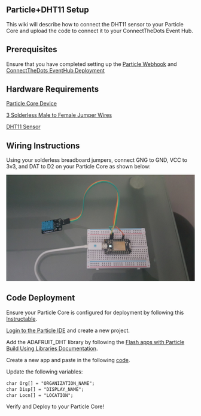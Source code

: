 ## Particle+DHT11 Setup ##
This wiki will describe how to connect the DHT11 sensor to your Particle Core and upload the code to connect it to your ConnectTheDots Event Hub.

## Prerequisites ##
Ensure that you have completed  setting up the [Particle Webhook](https://github.com/MSOpenTech/connectthedots/blob/master/Devices/DirectlyConnectedDevices/ParticleCore/ParticleWebHook/ParticleWebHook-Setup.md) and [ConnectTheDots EventHub Deployment](https://github.com/toolboc/connectthedots/blob/master/Azure/AzurePrep/AzurePrep.md)

## Hardware Requirements ##
[Particle Core Device](https://store.particle.io/?product=particle-core)

[3 Solderless Male to Female Jumper Wires](http://www.amazon.com/YOUCable-Multicolor-Waterproof-Solderless-Breadboard/dp/B00L51YKSG/)

[DHT11 Sensor](http://www.amazon.com/gp/product/B00AF22GDC/ref=oh_aui_detailpage_o00_s00?ie=UTF8&psc=1)

## Wiring Instructions ##
Using your solderless breadboard jumpers, connect GNG to GND, VCC to 3v3, and DAT to D2 on your Particle Core as shown below:

![Particle+DHT11 Wiring Instructions](Particle+DHT11.jpg)

## Code Deployment ##
Ensure your Particle Core is configured for deployment by following this [Instructable](http://www.instructables.com/id/Getting-a-Spark-Core-running-without-using-Sparks-/).

[Login to the Particle IDE](https://build.particle.io/build) and create a new project.

Add the ADAFRUIT_DHT library by following the [Flash apps with Particle Build Using Libraries Documentation](http://docs.particle.io/build/#flash-apps-with-particle-build-using-libraries).

Create a new app and paste in the following [code](https://github.com/MSOpenTech/connectthedots/blob/master/Devices/DirectlyConnectedDevices/ParticleCore/Particle%2BDHT11/Particle%2BDHT11.ino).

Update the following variables:

    char Org[] = "ORGANIZATION_NAME";
    char Disp[] = "DISPLAY_NAME";
    char Locn[] = "LOCATION";

Verify and Deploy to your Particle Core!
